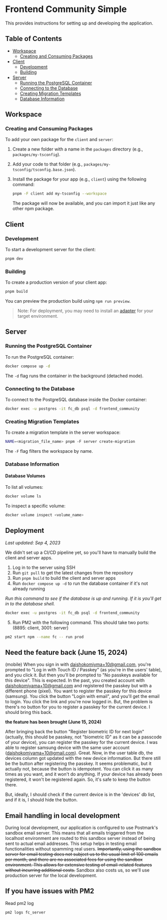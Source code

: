 # Frontend Community Simple

This provides instructions for setting up and developing the application.

## Table of Contents

-   [Workspace](#workspace)
    -   [Creating and Consuming Packages](#creating-and-consuming-packages)
-   [Client](#client)
    -   [Development](#development)
    -   [Building](#building)
-   [Server](#server)
    -   [Running the PostgreSQL Container](#running-the-postgresql-container)
    -   [Connecting to the Database](#connecting-to-the-database)
    -   [Creating Migration Templates](#creating-migration-templates)
    -   [Database Information](#database-information)

## Workspace

### Creating and Consuming Packages

To add your own package for the `client` and `server`:

1. Create a new folder with a name in the `packages` directory (e.g., `packages/my-tsconfig`).
2. Add your code to that folder (e.g., `packages/my-tsconfig/tsconfig.base.json`).
3. Install the package for your app (e.g., `client`) using the following command:

    ```bash
    pnpm -F client add my-tsconfig --workspace
    ```

    The package will now be available, and you can import it just like any other npm package.

## Client

### Development

To start a development server for the client:

```bash
pnpm dev
```

### Building

To create a production version of your client app:

```bash
pnpm build
```

You can preview the production build using `npm run preview`.

> Note: For deployment, you may need to install an [adapter](https://kit.svelte.dev/docs/adapters) for your target environment.

## Server

### Running the PostgreSQL Container

To run the PostgreSQL container:

```bash
docker compose up -d
```

The `-d` flag runs the container in the background (detached mode).

### Connecting to the Database

To connect to the PostgreSQL database inside the Docker container:

```bash
docker exec -u postgres -it fc_db psql -d frontend_community
```

### Creating Migration Templates

To create a migration template in the server workspace:

```bash
NAME=<migration_file_name> pnpm -F server create-migration
```

The `-F` flag filters the workspace by name.

### Database Information

#### Database Volumes

To list all volumes:

```bash
docker volume ls
```

To inspect a specific volume:

```bash
docker volume inspect <volume_name>
```

## Deployment

_Last updated: Sep 4, 2023_

We didn't set up a CI/CD pipeline yet, so you'll have to manually build the client and server apps.

1. Log in to the server using SSH
2. Run `git pull` to get the latest changes from the repository
3. Run `pnpm build` to build the client and server apps
4. Run `docker compose up -d` to run the database container if it's not already running

_Run this command to see if the database is up and running. If it is you'll get in to the database shell._

```sh
docker exec -u postgres -it fc_db psql -d frontend_community
```

5. Run PM2 with the following command. This should take two ports: (8895: client, 3001: server)

```sh
pm2 start npm --name fc -- run prod
```

## Need the feature back (June 15, 2024)

(mobile) When you sign in with daishokomiyma+10@gmail.com, you're prompted to "Log in with Touch ID / Passkey" (as you're in the users' table), and you click it. But then you'll be prompted to "No passkeys available for this device". This is expected.
In the past, you created account with daishokomiyama+10@gmail.com and registered the passkey but with a different phone (pixel).
You want to register the passkey for this device (samsung). You click the button "Login with email", and you'll get the email to login. You click the link and you're now logged in.
But, the problem is there's no button for you to register a passkey for the current device. I should bring this back.

**the feature has been brought (June 15, 2024)**

After bringing back the button "Register biometric ID for next login" (actually, this should be passkey, not "biometric ID" as it can be a passcode of your device), you can register the passkey for the current device. I was able to register samsung device with the same user account (daishokomiyama+10@gmail.com). Great. Now, in the user table db, the devices column got updated with the new device information. But there still be the button after registering the passkey. It seems problematic, but it actually not, because the button is idempotent. You can click it as many times as you want, and it won't do anything. If your device has already been registered, it won't be registered again. So, it's safe to keep the button there.

But, ideally, I should check if the current device is in the 'devices' db list, and if it is, I should hide the button.

## Email handling in local development

During local development, our application is configured to use Postmark's sandbox email server. This means that all emails triggered from the localhost environment are routed to this sandbox server instead of being sent to actual email addresses. This setup helps in testing email functionalities without spamming real users. ~~Importantly, using the sandbox server for email testing does not subject us to the usual limit of 100 emails per month, and there are no associated fees for using the sandbox environment. This allows for extensive testing of email-related features without incurring additional costs.~~ Sandbox also costs us, so we'll use production server for the local development.


## If you have issues with PM2

Read pm2 log

```sh
pm2 logs fc_server
```